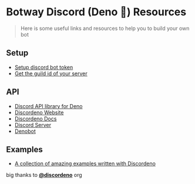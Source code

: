 # Botway Discord (Deno 🦕) Resources

> Here is some useful links and resources to help you to build your own bot

## Setup

- [Setup discord bot token](https://github.com/abdfnx/botway/discussions/4)
- [Get the guild id of your server](https://github.com/abdfnx/botway/discussions/4#discussioncomment-2653737)

## API

- [Discord API library for Deno](https://github.com/discordeno/discordeno)
- [Discordeno Website](https://discordeno.mod.land)
- [Discordeno Docs](https://doc.deno.land/https/deno.land/x/discordeno/mod.ts)
- [Discord Server](https://discord.com/invite/5vBgXk3UcZ)
- [Denobot](https://deno.land/x/denobot)

## Examples

- [A collection of amazing examples written with Discordeno](https://github.com/discordeno/discordeno/tree/main/template)

big thanks to [**@discordeno**](https://github.com/discordeno) org
